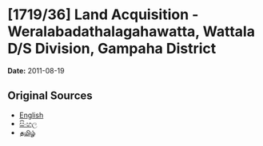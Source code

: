 # [1719/36] Land Acquisition  - Weralabadathalagahawatta, Wattala D/S Division, Gampaha District

**Date:** 2011-08-19

## Original Sources

- [English](https://documents.gov.lk/view/extra-gazettes/2011/8/1719-36_E.pdf)
- [සිංහල](https://documents.gov.lk/view/extra-gazettes/2011/8/1719-36_S.pdf)
- [தமிழ்](https://documents.gov.lk/view/extra-gazettes/2011/8/1719-36_T.pdf)

